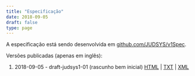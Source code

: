 ```yaml
---
title: "Especificação"
date: 2018-09-05
draft: false
type: page
---
```


A especificação está sendo desenvolvida em [github.com/JUDSYS/v1Spec](https://github.com/judsys/v1spec).

Versões publicadas (apenas em inglês):

1. 2018-09-05 - draft-judsys1-01 (rascunho bem inicial) [HTML](/specs/draft-judsys1-01.html) | [TXT](/specs/draft-judsys1-01.txt) | [XML](/specs/draft-judsys1-01.xml)

